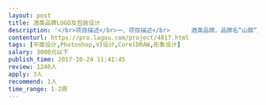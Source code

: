 ```yaml
---                
layout: post       
title: 酒类品牌LOGO及包装设计           
description: '</br>项目描述</br>一、项目描述</br>      酒类品牌，品牌名“山醇“产品包括“土烧米酒”及“猕猴桃果酒”。</br></br>二、设计内容</br>      1. “山醇”品牌LOGO设计</br>      2.  酒品包装（不干胶贴纸，包装盒）</br>      3.  名片设计</br>      4. 酒品宣传页</br></br>二、设计要求</br>     LOGO以字体设计为主</br>     设计符合产品品类及定位</br></br>三、加分项</br>     如申请时可提供初步构思草稿则最佳，这样方便选择最适合的进行立项合作。</br>'     
contenturl: https://pro.lagou.com/project/4817.html      
tags: [平面设计,Photoshop,VI设计,CorelDRAW,形象设计]            
salary: 3000元以下          
publish_time: 2017-10-24 11:41:45         
review: 1240人                   
apply: 3人                   
recommend: 1人                   
time_range: 1-2周              
---                 
```

